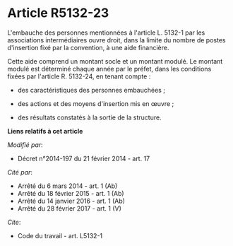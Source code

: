 # Article R5132-23

L'embauche des personnes mentionnées à l'article L. 5132-1 par les associations intermédiaires ouvre droit, dans la limite du
nombre de postes d'insertion fixé par la convention, à une aide financière. 

Cette aide comprend un montant socle et un montant modulé. Le montant modulé est déterminé chaque année par le préfet, dans
les conditions fixées par l'article R. 5132-24, en tenant compte :

- des caractéristiques des personnes embauchées ;

- des actions et des moyens d'insertion mis en œuvre ;

- des résultats constatés à la sortie de la structure.

**Liens relatifs à cet article**

_Modifié par_:

  - Décret n°2014-197 du 21 février 2014 - art. 17

_Cité par_:

  - Arrêté du 6 mars 2014 - art. 1 (Ab)
  - Arrêté du 18 février 2015 - art. 1 (Ab)
  - Arrêté du 14 janvier 2016 - art. 1 (Ab)
  - Arrêté du 28 février 2017 - art. 1 (V)

_Cite_:

  - Code du travail - art. L5132-1
